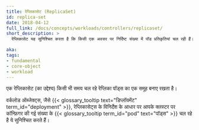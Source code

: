 ```yaml
---
title: रेप्लिकासेट (ReplicaSet)
id: replica-set
date: 2018-04-12
full_link: /docs/concepts/workloads/controllers/replicaset/
short_description: >
  रेप्लिकासेट यह सुनिश्चित करता है कि किसी एक अवसर पर निर्दिष्ट संख्या में पॉड प्रतिकृतियां चल रही हैं।

aka: 
tags:
- fundamental
- core-object
- workload
---
```

 एक रेप्लिकासेट (का उद्देश्य) किसी भी समय चल रहे रेप्लिका पॉड्स का एक समूह बनाए रखता है।

<!--more-->

वर्कलोड ऑब्जेक्ट्स, जैसे {{< glossary_tooltip text="डिप्लॉयमेंट" term_id="deployment" >}}, रेप्लिकासेट्स
के विनिर्देश के आधार पर आपके क्लस्टर पर कॉन्फ़िगर की गई संख्या के {{< glossary_tooltip term_id="pod" text="पॉड्स" >}} चल रहे है ये सुनिश्चित करते हैं।
